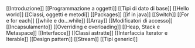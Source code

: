 [[Introduzione]]
[[Programmazione a oggetti]]
[[Tipi di dato di base]]
[[Hello world]]
[[Classi, oggetti e metodi]]
[[Packages]]
[[if in java]]
[[Switch]]
[[For e for each]]
[[while e do...while]]
[[Array]]
[[Modificatori di accesso]]
[[Incapsulamento]]
[[Overriding e overloading]]
[[Heap, Stack e Metaspace]]
[[Interfacce]]
[[Classi astratte]]
[[Interfaccia Iterator e Iterable]]
[[Design pattern]]
[[Stream]]
[[Tipi generici]]

